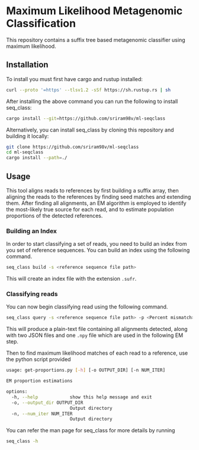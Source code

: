 # Maximum Likelihood Metagenomic Classification

This repository contains a suffix tree based metagenomic classifier using maximum likelihood. 

## Installation

To install you must first have cargo and rustup installed:
```bash
curl --proto '=https' --tlsv1.2 -sSf https://sh.rustup.rs | sh
```

After installing the above command you can run the following to install seq_class:
```bash
cargo install --git=https://github.com/sriram98v/ml-seqclass
```

Alternatively, you can install seq_class by cloning this repository and building it locally:
```bash
git clone https://github.com/sriram98v/ml-seqclass
cd ml-seqclass
cargo install --path=./
```

## Usage
This tool aligns reads to references by first building a suffix array, then aligning the reads to the references by finding seed matches and extending them. After finding all alignments, an EM algorithm is employed to identify the most-likely true source for each read, and to estimate population proportions of the detected references.

### Building an Index
In order to start classifying a set of reads, you need to build an index from you set of reference sequences. You can build an index using the following command.
```bash
seq_class build -s <reference sequence file path>
```
This will create an index file with the extension ```.sufr```.

### Classifying reads
You can now begin classifying read using the following command.
```bash
seq_class query -s <reference sequence file path> -p <Percent mismatch> -r <Reads> -t <Threads [Default: 2]> -o <Output file [Default: out.matches]>
```


This will produce a plain-text file containing all alignments detected, along with two JSON files and one ```.npy``` file which are used in the following EM step.

Then to find maximum likelihood matches of each read to a reference, use the python script provided
```bash
usage: get-proportions.py [-h] [-o OUTPUT_DIR] [-n NUM_ITER]

EM proportion estimations

options:
  -h, --help            show this help message and exit
  -o, --output_dir OUTPUT_DIR
                        Output directory
  -n, --num_iter NUM_ITER
                        Output directory
```

You can refer the man page for seq_class for more details by running
```bash
seq_class -h
```
